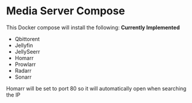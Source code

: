 # Media Server Compose

This Docker compose will install the following:
**Currently Implemented**
- Qbittorent
- Jellyfin
- JellySeerr
- Homarr
- Prowlarr
- Radarr
- Sonarr

Homarr will be set to port 80 so it will automatically open when searching the IP
